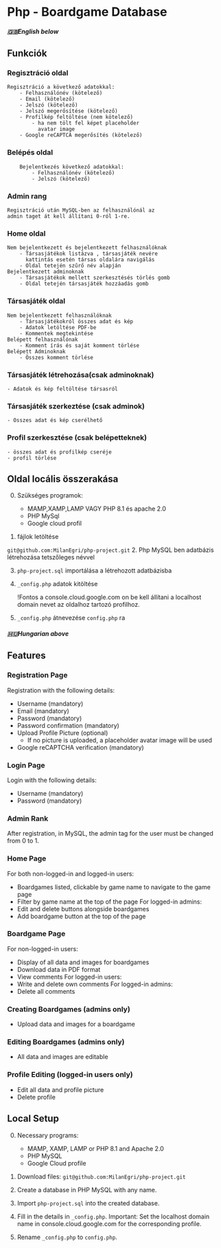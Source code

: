# Php - Boardgame Database

##### 🇬🇧English below

## Funkciók

### Regisztráció oldal
    Regisztráció a következő adatokkal:
        - Felhasználónév (kötelező)
        - Email (kötelező)
        - Jelszó (kötelező)
        - Jelszó megerősítése (kötelező)
        - Profilkép feltöltése (nem kötelező)
            - ha nem tölt fel képet placeholder
              avatar image
        - Google reCAPTCA megerősítés (kötelező)
### Belépés oldal
        Bejelentkezés következő adatokkal:
            - Felhasználónév (kötelező)
            - Jelszó (kötelező)
### Admin rang
    Regisztráció után MySQL-ben az felhasználónál az
    admin taget át kell állítani 0-ról 1-re.
### Home oldal
    Nem bejelentkezett és bejelentkezett felhasználóknak
        - Társasjátékok listázva , társasjáték nevére
          kattintás esetén társas oldalára navigálás
        - Oldal tetején szűrő név alapján
    Bejelentkezett adminoknak
        - Társasjátékok mellett szerkesztésés törlés gomb
        - Oldal tetején társasjáték hozzáadás gomb
### Társasjáték oldal
    Nem bejelentkezett felhasználóknak
        - Társasjátékokról összes adat és kép
        - Adatok letöltése PDF-be
        - Kommentek megtekintése
    Belépett felhasználónak
        - Komment írás és saját komment törlése
    Belépett Adminoknak
        - Összes komment törlése
### Társasjáték létrehozása(csak adminoknak)
    - Adatok és kép feltöltése társasról
### Társasjáték szerkeztése (csak adminok)
    - Összes adat és kép cserélhető
### Profil szerkesztése (csak belépetteknek)
    - összes adat és profilkép cseréje
    - profil törlése
        
## Oldal locális összerakása
    
0. Szükséges programok:
    - MAMP,XAMP,LAMP VAGY PHP 8.1 és apache 2.0
    - PHP MySql
    - Google cloud profil
    
1. fájlok letöltése

```git@github.com:MilanEgri/php-project.git```
2. Php MySQL ben adatbázis létrehozása tetszőleges névvel

3.  ```php-project.sql``` importálása a létrehozott adatbázisba
4.  ```_config.php``` adatok kitöltése

    !Fontos a console.cloud.google.com on be kell állítani a localhost domain nevet az oldalhoz tartozó profilhoz.
5.  ```_config.php``` átnevezése ```config.php``` ra



##### 🇭🇺Hungarian above

## Features

### Registration Page
   Registration with the following details:
   - Username (mandatory)
   - Email (mandatory)
   - Password (mandatory)
   - Password confirmation (mandatory)
   - Upload Profile Picture (optional)
     - If no picture is uploaded, a placeholder avatar image will be used
   - Google reCAPTCHA verification (mandatory)
        
### Login Page
   Login with the following details:
   - Username (mandatory)
   - Password (mandatory)
            
### Admin Rank
   After registration, in MySQL, the admin tag for the user must be changed from 0 to 1.
    
### Home Page
   For both non-logged-in and logged-in users:
   - Boardgames listed, clickable by game name to navigate to the game page
   - Filter by game name at the top of the page
   For logged-in admins:
   - Edit and delete buttons alongside boardgames
   - Add boardgame button at the top of the page
        
### Boardgame Page
   For non-logged-in users:
   - Display of all data and images for boardgames
   - Download data in PDF format
   - View comments
   For logged-in users:
   - Write and delete own comments
   For logged-in admins:
   - Delete all comments
        
### Creating Boardgames (admins only)
   - Upload data and images for a boardgame
    
### Editing Boardgames (admins only)
   - All data and images are editable
    
### Profile Editing (logged-in users only)
   - Edit all data and profile picture
   - Delete profile
    
## Local Setup
    
0. Necessary programs:
   - MAMP, XAMP, LAMP or PHP 8.1 and Apache 2.0
   - PHP MySQL
   - Google Cloud profile
    
1. Download files:
   ```git@github.com:MilanEgri/php-project.git```
   
2. Create a database in PHP MySQL with any name.
   
3. Import `php-project.sql` into the created database.
   
4. Fill in the details in `_config.php`.
   Important: Set the localhost domain name in console.cloud.google.com for the corresponding profile.
   
5. Rename `_config.php` to `config.php`.

